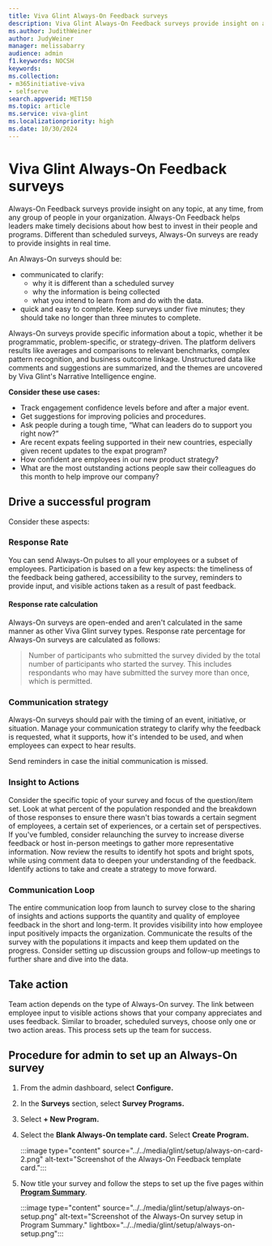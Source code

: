 ```yaml
---
title: Viva Glint Always-On Feedback surveys
description: Viva Glint Always-On Feedback surveys provide insight on any topic, at any time, from any group of people in your organization.
ms.author: JudithWeiner
author: JudyWeiner
manager: melissabarry
audience: admin
f1.keywords: NOCSH
keywords: 
ms.collection:  
- m365initiative-viva
- selfserve 
search.appverid: MET150 
ms.topic: article
ms.service: viva-glint
ms.localizationpriority: high
ms.date: 10/30/2024
---
```


# Viva Glint Always-On Feedback surveys

Always-On Feedback surveys provide insight on any topic, at any time, from any group of people in your organization. Always-On Feedback helps leaders make timely decisions about how best to invest in their people and programs. Different than scheduled surveys, Always-On surveys are ready to provide insights in real time.

An Always-On surveys should be:
- communicated to clarify:
  - why it is different than a scheduled survey
  - why the information is being collected
  - what you intend to learn from and do with the data.
- quick and easy to complete. Keep surveys under five minutes; they should take no longer than three minutes to complete.

Always-On surveys provide specific information about a topic, whether it be programmatic, problem-specific, or strategy-driven. The platform delivers results like averages and comparisons to relevant benchmarks, complex pattern recognition, and business outcome linkage. Unstructured data like comments and suggestions are summarized, and the themes are uncovered by Viva Glint's Narrative Intelligence engine.

**Consider these use cases:**

- Track engagement confidence levels before and after a major event.
- Get suggestions for improving policies and procedures.
- Ask people during a tough time, “What can leaders do to support you right now?” 
- Are recent expats feeling supported in their new countries, especially given recent updates to the expat program?
- How confident are employees in our new product strategy?
- What are the most outstanding actions people saw their colleagues do this month to help improve our company?

## Drive a successful program

Consider these aspects:

### Response Rate

You can send Always-On pulses to all your employees or a subset of employees. Participation is based on a few key aspects: the timeliness of the feedback being gathered, accessibility to the survey, reminders to provide input, and visible actions taken as a result of past feedback. 

#### Response rate calculation

Always-On surveys are open-ended and aren't calculated in the same manner as other Viva Glint survey types. Response rate percentage for Always-On surveys are calculated as follows:  
> Number of participants who submitted the survey divided by the total number of participants who started the survey. This includes respondants who may have submitted the survey more than once, which is permitted.

### Communication strategy

Always-On surveys should pair with the timing of an event, initiative, or situation. Manage your communication strategy to clarify why the feedback is requested, what it supports, how it's intended to be used, and when employees can expect to hear results. 

Send reminders in case the initial communication is missed.

### Insight to Actions

Consider the specific topic of your survey and focus of the question/item set. Look at what percent of the population responded and the breakdown of those responses to ensure there wasn't bias towards a certain segment of employees, a certain set of experiences, or a certain set of perspectives. If you've fumbled, consider relaunching the survey to increase diverse feedback or host in-person meetings to gather more representative information. Now review the results to identify hot spots and bright spots, while using comment data to deepen your understanding of the feedback. Identify actions to take and create a strategy to move forward.

### Communication Loop

The entire communication loop from launch to survey close to the sharing of insights and actions supports the quantity and quality of employee feedback in the short and long-term. It provides visibility into how employee input positively impacts the organization. Communicate the results of the survey with the populations it impacts and keep them updated on the progress. Consider setting up discussion groups and follow-up meetings to further share and dive into the data.

## Take action

Team action depends on the type of Always-On survey. The link between employee input to visible actions shows that your company appreciates and uses feedback. Similar to broader, scheduled surveys, choose only one or two action areas. This process sets up the team for success.

## Procedure for admin to set up an Always-On survey

1. From the admin dashboard, select **Configure.**
2. In the **Surveys** section, select **Survey Programs.**
3. Select **+ New Program.**
4. Select the **Blank Always-On template card.** Select **Create Program.**

   :::image type="content" source="../../media/glint/setup/always-on-card-2.png" alt-text="Screenshot of the Always-On Feedback template card.":::

5. Now title your survey and follow the steps to set up the five pages within [**Program Summary**](/viva/glint/setup/program-summary-overview).

   :::image type="content" source="../../media/glint/setup/always-on-setup.png" alt-text="Screenshot of the Always-On survey setup in Program Summary." lightbox="../../media/glint/setup/always-on-setup.png":::
